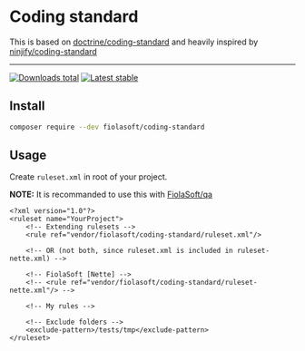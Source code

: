 # Coding standard

This is based on [doctrine/coding-standard](https://github.com/doctrine/coding-standard/) and heavily inspired by [ninjify/coding-standard](https://github.com/ninjify/coding-standard/)

-----

[![Downloads total](https://img.shields.io/packagist/dt/fiolasoft/coding-standard.svg?style=flat-square)](https://packagist.org/packages/fiolasoft/coding-standard)
[![Latest stable](https://img.shields.io/packagist/v/fiolasoft/coding-standard.svg?style=flat-square)](https://packagist.org/packages/fiolasoft/coding-standard)

## Install

```bash
composer require --dev fiolasoft/coding-standard
```

## Usage

Create `ruleset.xml` in root of your project.

**NOTE:** It is recommanded to use this with [FiolaSoft/qa](https://github.com/FiolaSoft/qa)

```
<?xml version="1.0"?>
<ruleset name="YourProject">
    <!-- Extending rulesets -->
    <rule ref="vendor/fiolasoft/coding-standard/ruleset.xml"/>
    
    <!-- OR (not both, since ruleset.xml is included in ruleset-nette.xml) -->
    
    <!-- FiolaSoft [Nette] -->
    <!-- <rule ref="vendor/fiolasoft/coding-standard/ruleset-nette.xml"/> -->

    <!-- My rules -->
    
    <!-- Exclude folders -->
    <exclude-pattern>/tests/tmp</exclude-pattern>
</ruleset>
```
